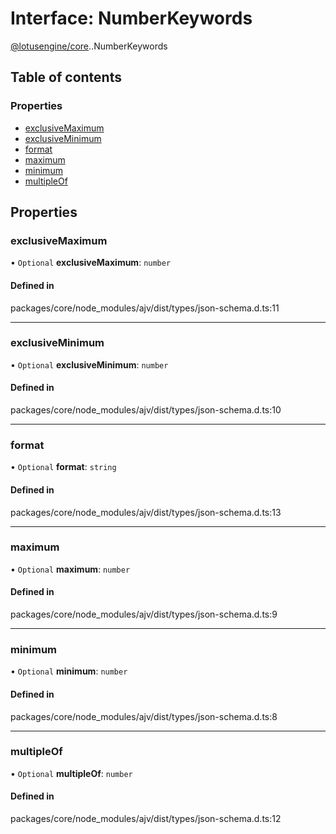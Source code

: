 # Interface: NumberKeywords

[@lotusengine/core](../wiki/@lotusengine.core).[<internal>](../wiki/@lotusengine.core.%3Cinternal%3E).NumberKeywords

## Table of contents

### Properties

- [exclusiveMaximum](../wiki/@lotusengine.core.%3Cinternal%3E.NumberKeywords#exclusivemaximum)
- [exclusiveMinimum](../wiki/@lotusengine.core.%3Cinternal%3E.NumberKeywords#exclusiveminimum)
- [format](../wiki/@lotusengine.core.%3Cinternal%3E.NumberKeywords#format)
- [maximum](../wiki/@lotusengine.core.%3Cinternal%3E.NumberKeywords#maximum)
- [minimum](../wiki/@lotusengine.core.%3Cinternal%3E.NumberKeywords#minimum)
- [multipleOf](../wiki/@lotusengine.core.%3Cinternal%3E.NumberKeywords#multipleof)

## Properties

### exclusiveMaximum

• `Optional` **exclusiveMaximum**: `number`

#### Defined in

packages/core/node_modules/ajv/dist/types/json-schema.d.ts:11

___

### exclusiveMinimum

• `Optional` **exclusiveMinimum**: `number`

#### Defined in

packages/core/node_modules/ajv/dist/types/json-schema.d.ts:10

___

### format

• `Optional` **format**: `string`

#### Defined in

packages/core/node_modules/ajv/dist/types/json-schema.d.ts:13

___

### maximum

• `Optional` **maximum**: `number`

#### Defined in

packages/core/node_modules/ajv/dist/types/json-schema.d.ts:9

___

### minimum

• `Optional` **minimum**: `number`

#### Defined in

packages/core/node_modules/ajv/dist/types/json-schema.d.ts:8

___

### multipleOf

• `Optional` **multipleOf**: `number`

#### Defined in

packages/core/node_modules/ajv/dist/types/json-schema.d.ts:12
